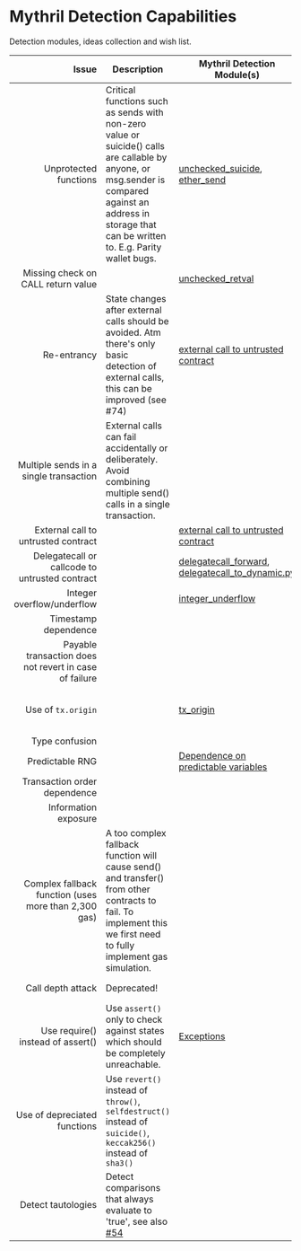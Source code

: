 # Mythril Detection Capabilities

Detection modules, ideas collection and wish list. 

| Issue | Description | Mythril Detection Module(s) | References |
|------:|-------------|------------|----------|
|Unprotected functions| Critical functions such as sends with non-zero value or suicide() calls are callable by anyone, or msg.sender is compared against an address in storage that can be written to. E.g. Parity wallet bugs. | [unchecked_suicide](mythril/analysis/modules/unchecked_suicide.py), [ether_send](mythril/analysis/modules/ether_send.py)          | |
|Missing check on CALL return value|  | [unchecked_retval](mythril/analysis/modules/unchecked_retval.py) | [Handle errors in external calls](https://consensys.github.io/smart-contract-best-practices/recommendations/#use-caution-when-making-external-calls) |
|Re-entrancy| State changes after external calls should be avoided. Atm there's only basic detection of external calls, this can be improved (see #74) | [external call to untrusted contract](mythril/analysis/modules/call_to_dynamic_with_gas.py) | [Call external functions last](https://consensys.github.io/smart-contract-best-practices/known_attacks/#reentrancy) [Avoid state changes after external calls](https://consensys.github.io/smart-contract-best-practices/recommendations/#avoid-state-changes-after-external-calls)|
|Multiple sends in a single transaction| External calls can fail accidentally or deliberately. Avoid combining multiple send() calls in a single transaction. |           |   [Favor pull over push for external calls](https://consensys.github.io/smart-contract-best-practices/recommendations/#favor-pull-over-push-for-external-calls) |
|External call to untrusted contract|       |           [external call to untrusted contract](mythril/analysis/modules/call_to_dynamic_with_gas.py) | |
|Delegatecall or callcode to untrusted contract|                   | [delegatecall_forward](mythril/analysis/modules/delegatecall_forward.py), [delegatecall_to_dynamic.py](mythril/analysis/modules/delegatecall_to_dynamic.py) |  |
|Integer overflow/underflow|                | [integer_underflow](mythril/analysis/modules/integer_underflow.py)   | [Validate arithmetic](https://consensys.github.io/smart-contract-best-practices/known_attacks/#integer-overflow-and-underflow) |
|Timestamp dependence|                      |           | [Miner time manipulation](https://consensys.github.io/smart-contract-best-practices/known_attacks/#timestamp-dependence) |
|Payable transaction does not revert in case of failure | | |   |
|Use of `tx.origin`|                        | [tx_origin](mythril/analysis/modules/tx_origin.py)       | [Solidity documentation](https://solidity.readthedocs.io/en/develop/security-considerations.html#tx-origin), [Avoid using tx.origin](https://consensys.github.io/smart-contract-best-practices/recommendations/#avoid-using-txorigin) |
|Type confusion|                            |           |  |
|Predictable RNG|                           | [Dependence on predictable variables](mythril/analysis/modules/dependence_on_predictable_vars.py) | |
|Transaction order dependence|              |           | [Front Running](https://consensys.github.io/smart-contract-best-practices/known_attacks/#transaction-ordering-dependence-tod-front-running) |
|Information exposure|                      |           |   |
|Complex fallback function (uses more than 2,300 gas) | A too complex fallback function will cause send() and transfer() from other contracts to fail. To implement this we first need to fully implement gas simulation. | | 
|Call depth attack| Deprecated!             |           | [EIP 150 Hard Fork](https://consensys.github.io/smart-contract-best-practices/known_attacks/#call-depth-attack-deprecated)|
|Use require() instead of assert() | Use `assert()` only to check against states which should be completely unreachable.  | [Exceptions](mythril/analysis/modules/exceptions.py)          | [Solidity docs](https://solidity.readthedocs.io/en/develop/control-structures.html#error-handling-assert-require-revert-and-exceptions)|
|Use of depreciated functions | Use `revert()` instead of `throw()`, `selfdestruct()` instead of `suicide()`, `keccak256()` instead of `sha3()` |           | |
|Detect tautologies| Detect comparisons that always evaluate to 'true', see also [#54](https://github.com/ConsenSys/mythril/issues/54) |  |

